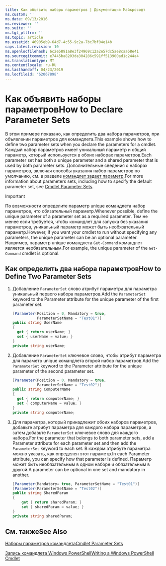```yaml
---
title: Как объявить наборы параметров | Документация Майкрософт
ms.custom: ''
ms.date: 09/13/2016
ms.reviewer: ''
ms.suite: ''
ms.tgt_pltfrm: ''
ms.topic: article
ms.assetid: 46905eb9-64d7-4c55-9c2a-7bc7bf04e14b
caps.latest.revision: 10
ms.openlocfilehash: 6c2e5891a8e3f24969c12a2e57dc5ae8caa68e41
ms.sourcegitcommit: e7445ba8203da304286c591ff513900ad1c244a4
ms.translationtype: MT
ms.contentlocale: ru-RU
ms.lasthandoff: 04/23/2019
ms.locfileid: "62067898"
---
```

# <a name="how-to-declare-parameter-sets"></a><span data-ttu-id="15da2-102">Как объявить наборы параметров</span><span class="sxs-lookup"><span data-stu-id="15da2-102">How to Declare Parameter Sets</span></span>

<span data-ttu-id="15da2-103">В этом примере показано, как определить два набора параметров, при объявлении параметров для командлета.</span><span class="sxs-lookup"><span data-stu-id="15da2-103">This example shows how to define two parameter sets when you declare the parameters for a cmdlet.</span></span> <span data-ttu-id="15da2-104">Каждый набор параметров имеет уникальный параметр и общий параметр, который используется в обоих наборах параметров.</span><span class="sxs-lookup"><span data-stu-id="15da2-104">Each parameter set has both a unique parameter and a shared parameter that is used by both parameter sets.</span></span> <span data-ttu-id="15da2-105">Дополнительные сведения о наборах параметров, включая способы указания набор параметров по умолчанию, см. в разделе [командлет задает параметр](./cmdlet-parameter-sets.md).</span><span class="sxs-lookup"><span data-stu-id="15da2-105">For more information about parameters sets, including how to specify the default parameter set, see [Cmdlet Parameter Sets](./cmdlet-parameter-sets.md).</span></span>

> [!IMPORTANT]
> <span data-ttu-id="15da2-106">По возможности определите параметр unique командлета набор параметров, что обязательный параметр.</span><span class="sxs-lookup"><span data-stu-id="15da2-106">Whenever possible, define the unique parameter of a parameter set as a required parameter.</span></span> <span data-ttu-id="15da2-107">Тем не менее если требуется, чтобы командлет для запуска без указания параметров, уникальный параметр может быть необязательный параметр.</span><span class="sxs-lookup"><span data-stu-id="15da2-107">However, if you want your cmdlet to run without specifying any parameters, the unique parameter can be an optional parameter.</span></span> <span data-ttu-id="15da2-108">Например, параметр unique командлета `Get-Command` командлет является необязательным.</span><span class="sxs-lookup"><span data-stu-id="15da2-108">For example, the unique parameter of the `Get-Command` cmdlet is optional.</span></span>

## <a name="how-to-define-two-parameter-sets"></a><span data-ttu-id="15da2-109">Как определить два набора параметров</span><span class="sxs-lookup"><span data-stu-id="15da2-109">How to Define Two Parameter Sets</span></span>

1. <span data-ttu-id="15da2-110">Добавление `ParameterSet` слово атрибут параметра для параметра уникальный первого набора параметров.</span><span class="sxs-lookup"><span data-stu-id="15da2-110">Add the `ParameterSet` keyword to the Parameter attribute for the unique parameter of the first parameter set.</span></span>

   ```csharp
   [Parameter(Position = 0, Mandatory = true,
              ParameterSetName = "Test01")]
   public string UserName
   {
     get { return userName; }
     set { userName = value; }
   }
   private string userName;
   ```

2. <span data-ttu-id="15da2-111">Добавление `ParameterSet` ключевое слово, чтобы атрибут параметра для параметр unique командлета второй набор параметров.</span><span class="sxs-lookup"><span data-stu-id="15da2-111">Add the `ParameterSet` keyword to the Parameter attribute for the unique parameter of the second parameter set.</span></span>

   ```csharp
   [Parameter(Position = 0, Mandatory = true,
              ParameterSetName = "Test02")]
   public string ComputerName
   {
     get { return computerName; }
     set { computerName = value; }
   }
   private string computerName;
   ```

3. <span data-ttu-id="15da2-112">Для параметра, который принадлежит обоих наборов параметров, добавьте атрибут параметра для каждого набора параметров, а затем добавьте `ParameterSet` ключевое слово для каждого набора.</span><span class="sxs-lookup"><span data-stu-id="15da2-112">For the parameter that belongs to both parameter sets, add a Parameter attribute for each parameter set and then add the `ParameterSet` keyword to each set.</span></span> <span data-ttu-id="15da2-113">В каждом атрибуте параметра можно указать, как определен этот параметр.</span><span class="sxs-lookup"><span data-stu-id="15da2-113">In each Parameter attribute, you can specify how that parameter is defined.</span></span> <span data-ttu-id="15da2-114">Параметр может быть необязательным в одном наборе и обязательным в другой.</span><span class="sxs-lookup"><span data-stu-id="15da2-114">A parameter can be optional in one set and mandatory in another.</span></span>

   ```csharp
   [Parameter(Mandatory= true, ParameterSetName = "Test01")]
   [Parameter(ParameterSetName = "Test02")]
   public string SharedParam
   {
       get { return sharedParam; }
       set { sharedParam = value; }
   }
   private string sharedParam;
   ```

## <a name="see-also"></a><span data-ttu-id="15da2-115">См. также</span><span class="sxs-lookup"><span data-stu-id="15da2-115">See Also</span></span>

[<span data-ttu-id="15da2-116">Наборы параметров командлета</span><span class="sxs-lookup"><span data-stu-id="15da2-116">Cmdlet Parameter Sets</span></span>](./cmdlet-parameter-sets.md)

[<span data-ttu-id="15da2-117">Запись командлета Windows PowerShell</span><span class="sxs-lookup"><span data-stu-id="15da2-117">Writing a Windows PowerShell Cmdlet</span></span>](./writing-a-windows-powershell-cmdlet.md)
